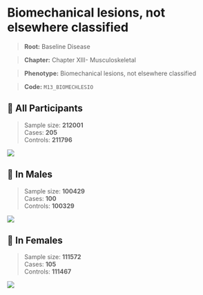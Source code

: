 # Biomechanical lesions, not elsewhere classified

> **Root:** Baseline Disease  

> **Chapter:** Chapter XIII- Musculoskeletal  

> **Phenotype:** Biomechanical lesions, not elsewhere classified  

> **Code:** `M13_BIOMECHLESIO`

## 🧪 All Participants  
> Sample size: **212001**  
> Cases: **205**  
> Controls: **211796**
<img src="/Disease/Figures/ALL/Incidence/M13_BIOMECHLESIO.png"/>
<CsvTable src="/Disease/Data/ALL/Incidence/COX_M13_BIOMECHLESIO.csv" label="🔍 View full results" />

## 👨 In Males  
> Sample size: **100429**  
> Cases: **100**  
> Controls: **100329**
<img src="/Disease/Figures/Male/Incidence/M13_BIOMECHLESIO.png"/>
<CsvTable src="/Disease/Data/Male/Incidence/COX_M13_BIOMECHLESIO.csv" label="🔍 View full results" />

## 👩 In Females  
> Sample size: **111572**  
> Cases: **105**  
> Controls: **111467**
<img src="/Disease/Figures/Female/Incidence/M13_BIOMECHLESIO.png"/>
<CsvTable src="/Disease/Data/Female/Incidence/COX_M13_BIOMECHLESIO.csv" label="🔍 View full results" />
